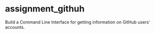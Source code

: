 # assignment_githuh
Build a Command Line Interface for getting information on GitHub users' accounts.
